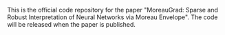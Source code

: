 This is the official code repository for the paper "MoreauGrad: Sparse and Robust Interpretation of Neural Networks via Moreau Envelope". The code will be released when the paper is published.

